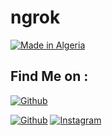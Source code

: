 # ngrok

<p align="left">
<a href="#"><img title="Made in Algeria" src="https://img.shields.io/badge/MADE%20IN-Algérie-green?colorA=%23ff0000&colorB=%23017e40&style=for-the-badge"></a>
<a href ="#"><src="https://img.shields.io/amo/stars/:addonId"></a>

## Find Me on :
[![Github](https://img.shields.io/badge/Github-python-life-green?style=for-the-badge&logo=github)](https://github.com/python-life)

[![Github](https://img.shields.io/badge/Github-python-life-green?style=for-the-badge&logo=github)](https://github.com/python-life)
[![Instagram](https://img.shields.io/badge/IG-%40python.life-red?style=for-the-badge&logo=instagram)](https://www.instagram.com/python.life)
